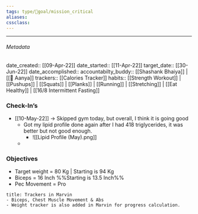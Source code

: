 ```yaml
---
tags: type/🎯goal/mission_critical
aliases:
cssclass: 
---
```

---

###### Metadata 
date_created:: [[09-Apr-22]]
date_started:: [[11-Apr-22]]
target_date:: [[30-Jun-22]]
date_accomplished::
accountabilty_buddy:: [[Shashank Bhaiya]] | [[👤 Aanya]] 
trackers:: [[Calories Tracker]]
habits:: [[Strength Workout]] | [[Pushups]] | [[Squats]] | [[Planks]] | [[Running]] | [[Stretching]] | [[Eat Healthy]] | [[16/8 Intermittent Fasting]] 

### Check-In’s 
- [[10-May-22]] → Skipped gym today, but overall, I think it is going good
	- Got my lipid profile done again after I had 418 triglycerides, it was better but not good enough.
		- ![[Lipid Profile (May).png]]
	- 
### Objectives
- Target weight = 80 Kg | Starting is 94 Kg
- Biceps = 16 Inch %%Starting is 13.5 Inch%%
- Pec Movement = Pro

```ad-info
title: Trackers in Marvin
- Biceps, Chest Muscle Movement & Abs 
- Weight tracker is also added in Marvin for progress calculation.
```
